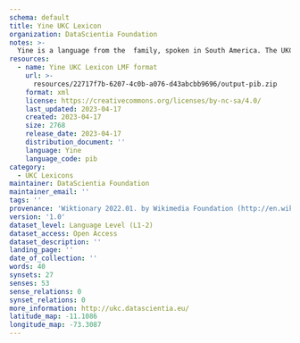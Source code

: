 ```yaml
---
schema: default
title: Yine UKC Lexicon
organization: DataScientia Foundation
notes: >-
  Yine is a language from the  family, spoken in South America. The UKC Lexicon of Yine is represented as a lexico-semantic network. It consists of words, word senses, synsets, as well as sense-level and synset-level relationships.
resources:
  - name: Yine UKC Lexicon LMF format
    url: >-
      resources/22717f7b-6207-4c0b-a076-d43abcbb9696/output-pib.zip
    format: xml
    license: https://creativecommons.org/licenses/by-nc-sa/4.0/
    last_updated: 2023-04-17
    created: 2023-04-17
    size: 2768
    release_date: 2023-04-17
    distribution_document: ''
    language: Yine
    language_code: pib
category:
  - UKC Lexicons
maintainer: DataScientia Foundation
maintainer_email: ''
tags: ''
provenance: 'Wiktionary 2022.01. by Wikimedia Foundation (http://en.wiktionary.org); CogNet 2.1 by Khuyagbaatar Batsuren, National University of Mongolia (http://cognet.ukc.disi.unitn.it); Native Languages of the Americas 2021.11. by Laura Redish and Orrin Lewis (http://www.native-languages.org); Princeton WordNet 2.1 by Princeton University (https://wordnet.princeton.edu)'
version: '1.0'
dataset_level: Language Level (L1-2)
dataset_access: Open Access
dataset_description: ''
landing_page: ''
date_of_collection: ''
words: 40
synsets: 27
senses: 53
sense_relations: 0
synset_relations: 0
more_information: http://ukc.datascientia.eu/
latitude_map: -11.1086
longitude_map: -73.3087
---
```

